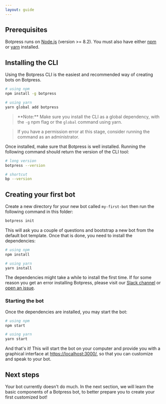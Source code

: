 ```yaml
---
layout: guide
---
```


## Prerequisites <a class="toc" id="prerequisites" href="#prerequisites"></a>

Botpress runs on [Node.js](https://nodejs.org) (version >= 8.2). You must also have either [npm](https://www.npmjs.com) or [yarn](https://yarnpkg.com) installed.

## Installing the CLI <a class="toc" id="install" href="#install"></a>

Using the Botpress CLI is the easiest and recommended way of creating bots on Botpress.

```bash
# using npm
npm install -g botpress

# using yarn
yarn global add botpress
```

> **Note:**️ Make sure you install the CLI as a global dependency, with the `-g` npm flag or the `global` command using yarn.

> If you have a permission error at this stage, consider running the command as an administrator.

Once installed, make sure that Botpress is well installed. Running the following command should return the version of the CLI tool:

```bash
# long version
botpress --version

# shortcut
bp --version
```

## Creating your first bot <a class="toc" id="toc-creating-a-new-bot" href="#toc-creating-a-new-bot"></a>

Create a new directory for your new bot called `my-first-bot` then run the following command in this folder:

```bash
botpress init
```

This will ask you a couple of questions and bootstrap a new bot from the default bot template. Once that is done, you need to install the dependencies:

```bash
# using npm
npm install

# using yarn
yarn install
```

The dependencies might take a while to install the first time. If for some reason you get an error installing Botpress, please visit our [Slack channel](https://slack.botpress.io) or [open an issue](https://github.com/botpress/botpress/issues/new).

### Starting the bot <a class="toc" id="toc-starting-bot" href="#toc-starting-bot"></a>

Once the dependencies are installed, you may start the bot:

```bash
# using npm
npm start

# using yarn
yarn start
```

And that's it! This will start the bot on your computer and provide you with a graphical interface at [https://localhost:3000/](https://localhost:3000/), so that you can customize and speak to your bot.

## Next steps <a class="toc" id="toc-next-steps" href="#toc-next-steps"></a>

Your bot currently doesn't do much. In the next section, we will learn the basic components of a Botpress bot, to better prepare you to create your first customized bot!
